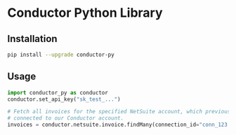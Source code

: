 # Conductor Python Library

## Installation

```sh
pip install --upgrade conductor-py
```

## Usage

```py
import conductor_py as conductor
conductor.set_api_key("sk_test_...")

# Fetch all invoices for the specified NetSuite account, which previously
# connected to our Conductor account.
invoices = conductor.netsuite.invoice.findMany(connection_id="conn_123...")
```
